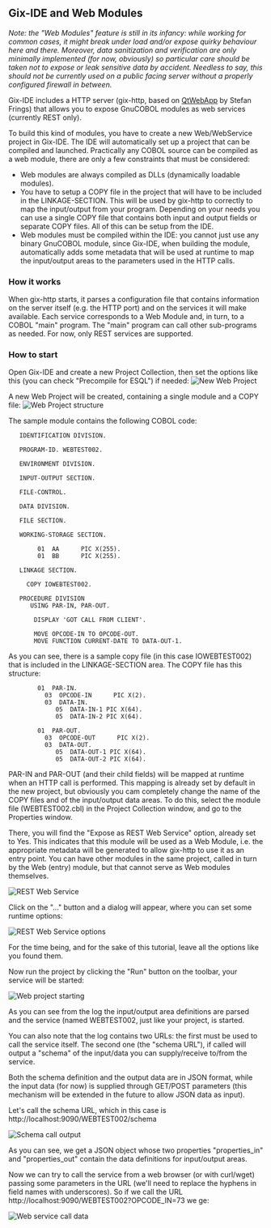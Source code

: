﻿## Gix-IDE and Web Modules

*Note: the "Web Modules" feature is still in its infancy: while working for common cases, it might break under load and/or expose quirky behaviour here and there. Moreover, data sanitization and verification are only minimally implemented (for now, obviously) so particular care should be taken not to expose or leak sensitive data by accident. Needless to say, this should not be currently used on a public facing server without a properly configured firewall in between.*

Gix-IDE includes a HTTP server (gix-http, based on [QtWebApp](http://stefanfrings.de/qtwebapp/index-en.html) by Stefan Frings) that allows you to expose GnuCOBOL modules as web services (currently REST only).

To build this kind of modules, you have to create a new Web/WebService project in Gix-IDE. The IDE will automatically set up a project that can be compiled and launched.
Practically any COBOL source can be compiled as a web module, there are only a few constraints that must be considered:

 - Web modules are always compiled as DLLs (dynamically loadable
   modules). 
  - You have to setup a COPY file in the project that will have to be
   included in the LINKAGE-SECTION. This will be used by gix-http to
   correctly to map the input/output from your program. Depending on
   your needs you can use a single COPY file that contains both input and output fields or separate COPY files. All of this can be setup from the IDE.
  - Web modules must be compiled within the IDE: you cannot just use any binary GnuCOBOL module, since Gix-IDE, when building the module, automatically adds some metadata that will be used at runtime to map the input/output areas to the parameters used in the HTTP calls.

### How it works
When gix-http starts, it parses a configuration file that contains information on the server itself (e.g. the HTTP port) and on the services it will make available. Each service corresponds to a Web Module and, in turn, to a COBOL "main" program. The "main" program can call other sub-programs as needed. For now, only REST services are supported.

### How to start
Open Gix-IDE and create a new Project Collection, then set the options like this (you can check "Precompile for ESQL") if needed:
![New Web Project](https://www.mediumgray.info/img/new_webprj.png)

A new Web Project will be created, containing a single module and a COPY file:
![Web Project structure](https://www.mediumgray.info/img/webprj_prjc.png)

The sample module contains the following COBOL code:

       IDENTIFICATION DIVISION.
       
       PROGRAM-ID. WEBTEST002.

       ENVIRONMENT DIVISION.
       
       INPUT-OUTPUT SECTION.
       
       FILE-CONTROL.
       
       DATA DIVISION.
       
       FILE SECTION.
       
       WORKING-STORAGE SECTION.

            01  AA      PIC X(255).
            01  BB      PIC X(255).
            
       LINKAGE SECTION.
            
         COPY IOWEBTEST002.
            
       PROCEDURE DIVISION
          USING PAR-IN, PAR-OUT.
          
           DISPLAY 'GOT CALL FROM CLIENT'.
           
           MOVE OPCODE-IN TO OPCODE-OUT.
           MOVE FUNCTION CURRENT-DATE TO DATA-OUT-1.


As you can see, there is a sample copy file (in this case IOWEBTEST002) that is included in the LINKAGE-SECTION area. The COPY file has this structure:

            01  PAR-IN.
              03  OPCODE-IN      PIC X(2).
              03  DATA-IN.
                 05  DATA-IN-1 PIC X(64).
                 05  DATA-IN-2 PIC X(64).
			  
            01  PAR-OUT.
              03  OPCODE-OUT      PIC X(2).
              03  DATA-OUT.
                 05  DATA-OUT-1 PIC X(64).
                 05  DATA-OUT-2 PIC X(64).            

PAR-IN and PAR-OUT (and their child fields) will be mapped at runtime when an HTTP call is performed. This mapping is already set by default in the new project, but obviously you cam completely change the name of the COPY files and of the input/output data areas. To do this, select the module file (WEBTEST002.cbl) in the Project Collection window, and go to the Properties window. 

There, you will find the "Expose as REST Web Service" option, already set to Yes. This indicates that this module will be used as a Web Module, i.e. the appropriate metadata will be generated to allow gix-http to use it as an entry point. You can have other modules in the same project, called in turn by the Web (entry) module, but that cannot serve as Web modules themselves. 

![REST Web Service](https://www.mediumgray.info/img/rest_opts_click.png)

Click on the "..." button and a dialog will appear, where you can set some runtime options:

![REST Web Service options](https://www.mediumgray.info/img/rest_opts.png)

For the time being, and for the sake of this tutorial, leave all the options like you found them.

Now run the project by clicking the "Run" button on the toolbar, your service will be started:

![Web project starting](https://www.mediumgray.info/img/webprj_start_log.png)


As you can see from the log the input/output area definitions are parsed and the service (named WEBTEST002, just like your project, is started.

You can also note that the log contains two URLs: the first must be used to call the service itself. The second one (the "schema URL"), if called will output a "schema" of the input/data you can supply/receive to/from the service.

Both the schema definition and the output data are in JSON format, while the input data (for now) is supplied through GET/POST parameters (this mechanism will be extended in the future to allow JSON data as input).

Let's call the schema URL, which in this case is http://localhost:9090/WEBTEST002/schema

![Schema call output](https://www.mediumgray.info/img/websvc_schema.png)
 
 As you can see, we get a JSON object whose two properties "properties_in" and "properties_out" contain the data definitions for input/output areas.

Now we can try to call the service from a web browser (or with curl/wget) passing some parameters in the URL (we'll need to replace the hyphens in field names with underscores). So if we call the URL http://localhost:9090/WEBTEST002?OPCODE_IN=73 we ge:

![Web service call data](https://www.mediumgray.info/img/websvc_data.png)




